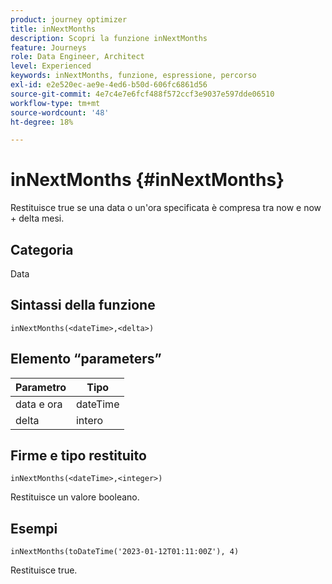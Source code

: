 ```yaml
---
product: journey optimizer
title: inNextMonths
description: Scopri la funzione inNextMonths
feature: Journeys
role: Data Engineer, Architect
level: Experienced
keywords: inNextMonths, funzione, espressione, percorso
exl-id: e2e520ec-ae9e-4ed6-b50d-606fc6861d56
source-git-commit: 4e7c4e7e6fcf488f572ccf3e9037e597dde06510
workflow-type: tm+mt
source-wordcount: '48'
ht-degree: 18%

---
```


# inNextMonths {#inNextMonths}

Restituisce true se una data o un&#39;ora specificata è compresa tra now e now + delta mesi.

## Categoria

Data

## Sintassi della funzione

`inNextMonths(<dateTime>,<delta>)`

## Elemento “parameters”

| Parametro | Tipo |
|-----------|------------------|
| data e ora | dateTime |
| delta | intero |

## Firme e tipo restituito

`inNextMonths(<dateTime>,<integer>)`

Restituisce un valore booleano.

## Esempi

`inNextMonths(toDateTime('2023-01-12T01:11:00Z'), 4)`

Restituisce true.
